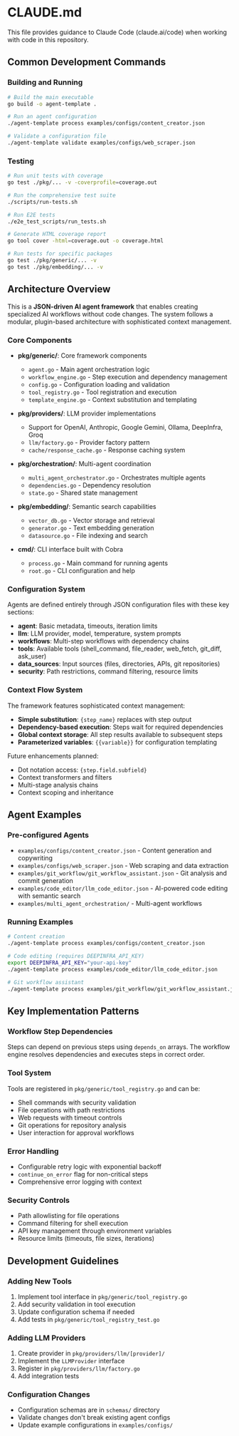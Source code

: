 # CLAUDE.md

This file provides guidance to Claude Code (claude.ai/code) when working with code in this repository.

## Common Development Commands

### Building and Running
```bash
# Build the main executable
go build -o agent-template .

# Run an agent configuration
./agent-template process examples/configs/content_creator.json

# Validate a configuration file
./agent-template validate examples/configs/web_scraper.json
```

### Testing
```bash
# Run unit tests with coverage
go test ./pkg/... -v -coverprofile=coverage.out

# Run the comprehensive test suite
./scripts/run-tests.sh

# Run E2E tests
./e2e_test_scripts/run_tests.sh

# Generate HTML coverage report
go tool cover -html=coverage.out -o coverage.html

# Run tests for specific packages
go test ./pkg/generic/... -v
go test ./pkg/embedding/... -v
```

## Architecture Overview

This is a **JSON-driven AI agent framework** that enables creating specialized AI workflows without code changes. The system follows a modular, plugin-based architecture with sophisticated context management.

### Core Components

- **pkg/generic/**: Core framework components
  - `agent.go` - Main agent orchestration logic
  - `workflow_engine.go` - Step execution and dependency management  
  - `config.go` - Configuration loading and validation
  - `tool_registry.go` - Tool registration and execution
  - `template_engine.go` - Context substitution and templating

- **pkg/providers/**: LLM provider implementations
  - Support for OpenAI, Anthropic, Google Gemini, Ollama, DeepInfra, Groq
  - `llm/factory.go` - Provider factory pattern
  - `cache/response_cache.go` - Response caching system

- **pkg/orchestration/**: Multi-agent coordination
  - `multi_agent_orchestrator.go` - Orchestrates multiple agents
  - `dependencies.go` - Dependency resolution
  - `state.go` - Shared state management

- **pkg/embedding/**: Semantic search capabilities
  - `vector_db.go` - Vector storage and retrieval
  - `generator.go` - Text embedding generation
  - `datasource.go` - File indexing and search

- **cmd/**: CLI interface built with Cobra
  - `process.go` - Main command for running agents
  - `root.go` - CLI configuration and help

### Configuration System

Agents are defined entirely through JSON configuration files with these key sections:

- **agent**: Basic metadata, timeouts, iteration limits
- **llm**: LLM provider, model, temperature, system prompts
- **workflows**: Multi-step workflows with dependency chains
- **tools**: Available tools (shell_command, file_reader, web_fetch, git_diff, ask_user)
- **data_sources**: Input sources (files, directories, APIs, git repositories)
- **security**: Path restrictions, command filtering, resource limits

### Context Flow System

The framework features sophisticated context management:
- **Simple substitution**: `{step_name}` replaces with step output
- **Dependency-based execution**: Steps wait for required dependencies  
- **Global context storage**: All step results available to subsequent steps
- **Parameterized variables**: `{{variable}}` for configuration templating

Future enhancements planned:
- Dot notation access: `{step.field.subfield}`
- Context transformers and filters
- Multi-stage analysis chains
- Context scoping and inheritance

## Agent Examples

### Pre-configured Agents
- `examples/configs/content_creator.json` - Content generation and copywriting
- `examples/configs/web_scraper.json` - Web scraping and data extraction
- `examples/git_workflow/git_workflow_assistant.json` - Git analysis and commit generation
- `examples/code_editor/llm_code_editor.json` - AI-powered code editing with semantic search
- `examples/multi_agent_orchestration/` - Multi-agent workflows

### Running Examples
```bash
# Content creation
./agent-template process examples/configs/content_creator.json

# Code editing (requires DEEPINFRA_API_KEY)
export DEEPINFRA_API_KEY="your-api-key"
./agent-template process examples/code_editor/llm_code_editor.json

# Git workflow assistant
./agent-template process examples/git_workflow/git_workflow_assistant.json
```

## Key Implementation Patterns

### Workflow Step Dependencies
Steps can depend on previous steps using `depends_on` arrays. The workflow engine resolves dependencies and executes steps in correct order.

### Tool System
Tools are registered in `pkg/generic/tool_registry.go` and can be:
- Shell commands with security validation
- File operations with path restrictions  
- Web requests with timeout controls
- Git operations for repository analysis
- User interaction for approval workflows

### Error Handling
- Configurable retry logic with exponential backoff
- `continue_on_error` flag for non-critical steps
- Comprehensive error logging with context

### Security Controls
- Path allowlisting for file operations
- Command filtering for shell execution
- API key management through environment variables
- Resource limits (timeouts, file sizes, iterations)

## Development Guidelines

### Adding New Tools
1. Implement tool interface in `pkg/generic/tool_registry.go`
2. Add security validation in tool execution
3. Update configuration schema if needed
4. Add tests in `pkg/generic/tool_registry_test.go`

### Adding LLM Providers
1. Create provider in `pkg/providers/llm/[provider]/`
2. Implement the `LLMProvider` interface
3. Register in `pkg/providers/llm/factory.go`
4. Add integration tests

### Configuration Changes
- Configuration schemas are in `schemas/` directory
- Validate changes don't break existing agent configs
- Update example configurations in `examples/configs/`